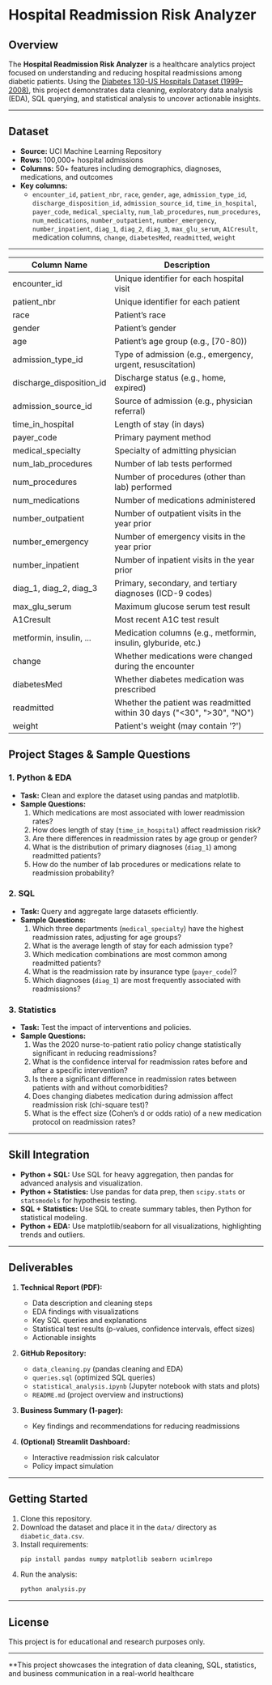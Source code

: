 # Hospital Readmission Risk Analyzer

## Overview

The **Hospital Readmission Risk Analyzer** is a healthcare analytics project focused on understanding and reducing hospital readmissions among diabetic patients. Using the [Diabetes 130-US Hospitals Dataset (1999–2008)](https://archive.ics.uci.edu/dataset/296/diabetes+130-us+hospitals+for+years+1999-2008), this project demonstrates data cleaning, exploratory data analysis (EDA), SQL querying, and statistical analysis to uncover actionable insights.

---

## Dataset

- **Source:** UCI Machine Learning Repository  
- **Rows:** 100,000+ hospital admissions  
- **Columns:** 50+ features including demographics, diagnoses, medications, and outcomes  
- **Key columns:**  
  - `encounter_id`, `patient_nbr`, `race`, `gender`, `age`, `admission_type_id`, `discharge_disposition_id`, `admission_source_id`, `time_in_hospital`, `payer_code`, `medical_specialty`, `num_lab_procedures`, `num_procedures`, `num_medications`, `number_outpatient`, `number_emergency`, `number_inpatient`, `diag_1`, `diag_2`, `diag_3`, `max_glu_serum`, `A1Cresult`, medication columns, `change`, `diabetesMed`, `readmitted`, `weight`

---
| Column Name                | Description                                                                 |
|----------------------------|-----------------------------------------------------------------------------|
| encounter_id               | Unique identifier for each hospital visit                                   |
| patient_nbr                | Unique identifier for each patient                                          |
| race                       | Patient’s race                                                              |
| gender                     | Patient’s gender                                                            |
| age                        | Patient’s age group (e.g., [70-80))                                         |
| admission_type_id          | Type of admission (e.g., emergency, urgent, resuscitation)                  |
| discharge_disposition_id   | Discharge status (e.g., home, expired)                                      |
| admission_source_id        | Source of admission (e.g., physician referral)                              |
| time_in_hospital           | Length of stay (in days)                                                    |
| payer_code                 | Primary payment method                                                      |
| medical_specialty          | Specialty of admitting physician                                            |
| num_lab_procedures         | Number of lab tests performed                                               |
| num_procedures             | Number of procedures (other than lab) performed                             |
| num_medications            | Number of medications administered                                          |
| number_outpatient          | Number of outpatient visits in the year prior                               |
| number_emergency           | Number of emergency visits in the year prior                                |
| number_inpatient           | Number of inpatient visits in the year prior                                |
| diag_1, diag_2, diag_3     | Primary, secondary, and tertiary diagnoses (ICD-9 codes)                    |
| max_glu_serum              | Maximum glucose serum test result                                           |
| A1Cresult                  | Most recent A1C test result                                                 |
| metformin, insulin, ...    | Medication columns (e.g., metformin, insulin, glyburide, etc.)              |
| change                     | Whether medications were changed during the encounter                       |
| diabetesMed                | Whether diabetes medication was prescribed                                  |
| readmitted                 | Whether the patient was readmitted within 30 days ("<30", ">30", "NO")      |
| weight                     | Patient's weight (may contain '?')                                          |

## Project Stages & Sample Questions

### 1. Python & EDA

- **Task:** Clean and explore the dataset using pandas and matplotlib.
- **Sample Questions:**
  1. Which medications are most associated with lower readmission rates?
  2. How does length of stay (`time_in_hospital`) affect readmission risk?
  3. Are there differences in readmission rates by age group or gender?
  4. What is the distribution of primary diagnoses (`diag_1`) among readmitted patients?
  5. How do the number of lab procedures or medications relate to readmission probability?

### 2. SQL

- **Task:** Query and aggregate large datasets efficiently.
- **Sample Questions:**
  1. Which three departments (`medical_specialty`) have the highest readmission rates, adjusting for age groups?
  2. What is the average length of stay for each admission type?
  3. Which medication combinations are most common among readmitted patients?
  4. What is the readmission rate by insurance type (`payer_code`)?
  5. Which diagnoses (`diag_1`) are most frequently associated with readmissions?

### 3. Statistics

- **Task:** Test the impact of interventions and policies.
- **Sample Questions:**
  1. Was the 2020 nurse-to-patient ratio policy change statistically significant in reducing readmissions?
  2. What is the confidence interval for readmission rates before and after a specific intervention?
  3. Is there a significant difference in readmission rates between patients with and without comorbidities?
  4. Does changing diabetes medication during admission affect readmission risk (chi-square test)?
  5. What is the effect size (Cohen’s d or odds ratio) of a new medication protocol on readmission rates?

---

## Skill Integration

- **Python + SQL:** Use SQL for heavy aggregation, then pandas for advanced analysis and visualization.
- **Python + Statistics:** Use pandas for data prep, then `scipy.stats` or `statsmodels` for hypothesis testing.
- **SQL + Statistics:** Use SQL to create summary tables, then Python for statistical modeling.
- **Python + EDA:** Use matplotlib/seaborn for all visualizations, highlighting trends and outliers.

---

## Deliverables

1. **Technical Report (PDF):**
   - Data description and cleaning steps
   - EDA findings with visualizations
   - Key SQL queries and explanations
   - Statistical test results (p-values, confidence intervals, effect sizes)
   - Actionable insights

2. **GitHub Repository:**
   - `data_cleaning.py` (pandas cleaning and EDA)
   - `queries.sql` (optimized SQL queries)
   - `statistical_analysis.ipynb` (Jupyter notebook with stats and plots)
   - `README.md` (project overview and instructions)

3. **Business Summary (1-pager):**
   - Key findings and recommendations for reducing readmissions

4. **(Optional) Streamlit Dashboard:**
   - Interactive readmission risk calculator
   - Policy impact simulation

---

## Getting Started

1. Clone this repository.
2. Download the dataset and place it in the `data/` directory as `diabetic_data.csv`.
3. Install requirements:
    ```bash
    pip install pandas numpy matplotlib seaborn ucimlrepo
    ```
4. Run the analysis:
    ```bash
    python analysis.py
    ```

---

## License

This project is for educational and research purposes only.

---

**This project showcases the integration of data cleaning, SQL, statistics, and business communication in a real-world healthcare
